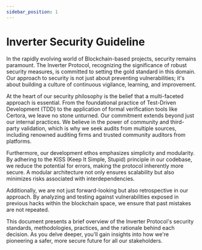 ```yaml
---
sidebar_position: 1
---
```


# Inverter Security Guideline

In the rapidly evolving world of Blockchain-based projects, security remains paramount. The Inverter Protocol, recognizing the significance of robust security measures, is committed to setting the gold standard in this domain. Our approach to security is not just about preventing vulnerabilities; it's about building a culture of continuous vigilance, learning, and improvement.

At the heart of our security philosophy is the belief that a multi-faceted approach is essential. From the foundational practice of Test-Driven Development (TDD) to the application of formal verification tools like Certora, we leave no stone unturned. Our commitment extends beyond just our internal practices. We believe in the power of community and third-party validation, which is why we seek audits from multiple sources, including renowned auditing firms and trusted community auditors from platforms.

Furthermore, our development ethos emphasizes simplicity and modularity. By adhering to the KISS (Keep It Simple, Stupid) principle in our codebase, we reduce the potential for errors, making the protocol inherently more secure. A modular architecture not only ensures scalability but also minimizes risks associated with interdependencies.

Additionally, we are not just forward-looking but also retrospective in our approach. By analyzing and testing against vulnerabilities exposed in previous hacks within the blockchain space, we ensure that past mistakes are not repeated.

This document presents a brief overview of the Inverter Protocol's security standards, methodologies, practices, and the rationale behind each decision. As you delve deeper, you'll gain insights into how we're pioneering a safer, more secure future for all our stakeholders.
